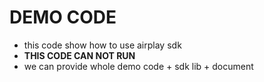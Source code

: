 # DEMO CODE

* this code show how to use airplay sdk
* **THIS CODE CAN NOT RUN**
* we can provide whole demo code + sdk lib + document


